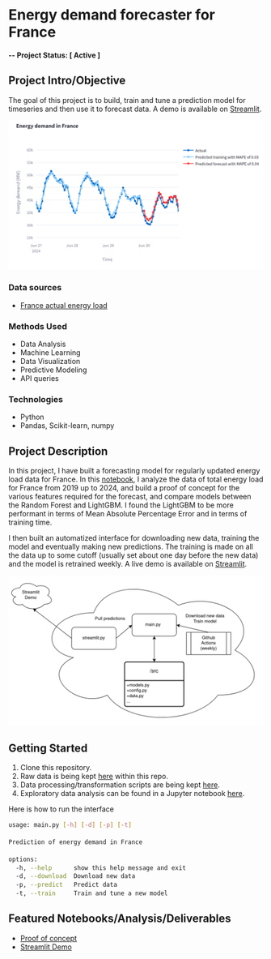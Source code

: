 # Energy demand forecaster for France

#### -- Project Status: [ Active ]

## Project Intro/Objective
The goal of this project is to build, train and tune a prediction model for timeseries and then use it to forecast data.
A demo is available on [Streamlit](https://energy-demand-forecast-france.streamlit.app/).
<!--
### Collaborators
|Name     |  Github Page   |  Personal Website  |
|---------|-----------------|--------------------|
|Nicolas Chagnet | [NicolasChagnet](https://github.com/NicolasChagnet)| [nicolaschagnet.github.io](https://nicolaschagnet.github.io)  | -->

![plot_demo.png](figs/plot_demo.png)

### Data sources

* [France actual energy load](https://transparency.entsoe.eu/load-domain/r2/totalLoadR2/show?name=&defaultValue=false&viewType=GRAPH&areaType=CTA&atch=false&dateTime.dateTime=01.07.2024%2000:00|CET%7CDAYTIMERANGE&dateTime.endDateTime=01.07.2024%2000:00|CET%7CDAYTIMERANGE&biddingZone.values=CTY%7C10YFR-RTE------C!CTA%7C10YFR-RTE------C&dateTime.timezone=CET_CEST&dateTime.timezone_input=CET+(UTC+1)+/+CEST+(UTC+2))


### Methods Used
* Data Analysis
* Machine Learning
* Data Visualization
* Predictive Modeling
* API queries

### Technologies
* Python
* Pandas, Scikit-learn, numpy

## Project Description
In this project, I have built a forecasting model for regularly updated energy load data for France. In this [notebook](notebooks/0_exploratory_data_analysis.ipynb), I analyze the data of total energy load for France from 2019 up to 2024, and build a proof of concept for the various features required for the forecast, and compare models between the Random Forest and LightGBM. I found the LightGBM to be more performant in terms of Mean Absolute Percentage Error and in terms of training time.

I then built an automatized interface for downloading new data, training the model and eventually making new predictions. The training is made on all the data up to some cutoff (usually set about one day before the new data) and the model is retrained weekly.
A live demo is available on [Streamlit](https://energy-demand-forecast-france.streamlit.app/).

![diagram.png](figs/diagram.png)

## Getting Started

1. Clone this repository.
2. Raw data is being kept [here](data/raw) within this repo.
3. Data processing/transformation scripts are being kept [here](src/).
4. Exploratory data analysis can be found in a Jupyter notebook [here](notebooks/0_exploratory_data_analysis.ipynb).

Here is how to run the interface
```bash
usage: main.py [-h] [-d] [-p] [-t]

Prediction of energy demand in France

options:
  -h, --help      show this help message and exit
  -d, --download  Download new data
  -p, --predict   Predict data
  -t, --train     Train and tune a new model
```


## Featured Notebooks/Analysis/Deliverables
* [Proof of concept](notebooks/0_exploratory_data_analysis.ipynb)
* [Streamlit Demo](https://energy-demand-forecast-france.streamlit.app/)
